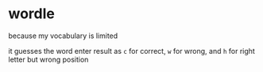 # wordle
because my vocabulary is limited

it guesses the word
enter result as `c` for correct, `w` for wrong, and `h` for right letter but wrong position